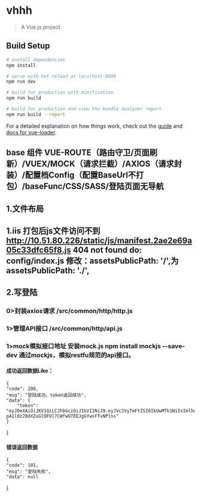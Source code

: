 # vhhh

> A Vue.js project

## Build Setup

``` bash
# install dependencies
npm install

# serve with hot reload at localhost:8080
npm run dev

# build for production with minification
npm run build

# build for production and view the bundle analyzer report
npm run build --report
```

For a detailed explanation on how things work, check out the [guide](http://vuejs-templates.github.io/webpack/) and [docs for vue-loader](http://vuejs.github.io/vue-loader).

## base 组件 VUE-ROUTE（路由守卫/页面刷新）/VUEX/MOCK（请求拦截）/AXIOS（请求封装）/配置档Config（配置BaseUrl不打包）/baseFunc/CSS/SASS/登陆页面无导航

## 1.文件布局

## 1.iis 打包后js文件访问不到 http://10.51.80.226/static/js/manifest.2ae2e69a05c33dfc65f8.js 404 not found  do: config/index.js  修改：assetsPublicPath: '/',为assetsPublicPath: './',

## 2.写登陆
### 0>封装axios请求 /src/common/http/http.js
### 1>管理API接口   /src/common/http/api.js
### 1>mock模拟接口地址 安装mock.js npm install mockjs --save-dev  通过mockjs，模拟restfu规范的api接口。
#### 成功返回数据Like：

    {
	"code": 200,
	"msg": "登陆成功，token返回成功",
	"data": {
		"token": "eyJ0eXAiOiJKV1QiLCJhbGciOiJIUzI1NiJ9.eyJVc2VyTmFtZSI6IkUwMTk1NiIsImlhdCI6MTYyMzMwMjgxMSwiZXhwIjoxNjIzMzEwMDExLCJFTWFpbCI6IiIsIlVzZXJJZCI6IuiDoee7tOi9qSIsIkRlcGFydG1lbnQiOiJGQSIsIk1vZHVsZSI6IkZBIiwiUm9sZSI6IklUIiwiUG93ZXIiOjUsIlBhc3N3b3JkIjoiIiwiSFJfTWFpbE5hbWUiOiJodXdlaXh1YW4iLCJIUl9QV0QiOiJFMDE5NTYiLCJIUl9EZXBhcnRtZW50IjoiUEI4MSIsIkhSX1N1YkRlcGFydCI6IjAxIn0.I-pA1l8z28dXZuGlOFUl7CWfwO7EEJgGYwsFTvNPlns"
	}
}

#### 错误返回数据

    {
	"code": 101,
	"msg": "登陆失败",
	"data": null
}